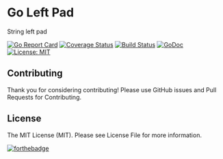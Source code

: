 # Go Left Pad
String left pad

[![Go Report Card](https://goreportcard.com/badge/github.com/rhymond/go-left)](https://goreportcard.com/report/github.com/rhymond/go-left)
[![Coverage Status](https://coveralls.io/repos/github/Rhymond/go-money/badge.svg?branch=master)](https://coveralls.io/github/Rhymond/go-left?branch=master)
[![Build Status](https://travis-ci.org/Rhymond/go-money.svg?branch=master)](https://travis-ci.org/Rhymond/go-left)
[![GoDoc](https://godoc.org/github.com/Rhymond/go-money?status.svg)](https://godoc.org/github.com/Rhymond/go-left)
[![License: MIT](https://img.shields.io/badge/License-MIT-yellow.svg)](https://opensource.org/licenses/MIT)



Contributing
-
Thank you for considering contributing!
Please use GitHub issues and Pull Requests for Contributing.

License
-
The MIT License (MIT). Please see License File for more information.

[![forthebadge](http://forthebadge.com/images/badges/built-with-love.svg)](https://github.com/Rhymond/go-left)
